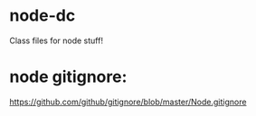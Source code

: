 # node-dc

Class files for node stuff!

# node gitignore:

https://github.com/github/gitignore/blob/master/Node.gitignore
